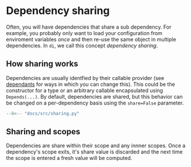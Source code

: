 # Dependency sharing

Often, you will have dependencies that share a sub dependency.
For example, you probably only want to load your configuration from enviroment variables *once* and then re-use the same object in multiple dependencies.
In `di`, we call this concept *dependency sharing*.

## How sharing works

Dependencies are usually identfied by their callable provider (see [dependants] for ways in which you can change this).
This could be the constructor for a type or an arbitrary callable encapsulated using `Depends(...)`.
By default, dependencies are shared, but this behavior can be changed on a per-dependency basis using the `share=False` parameter.

```Python hl_lines="7-9"
--8<-- "docs/src/sharing.py"
```

## Sharing and scopes

Dependencies are share within their scope and any innner scopes.
Once a dependency's scope exits, it's share value is discarded and the next time the scope is entered a fresh value will be computed.

[dependants]: dependants.md

